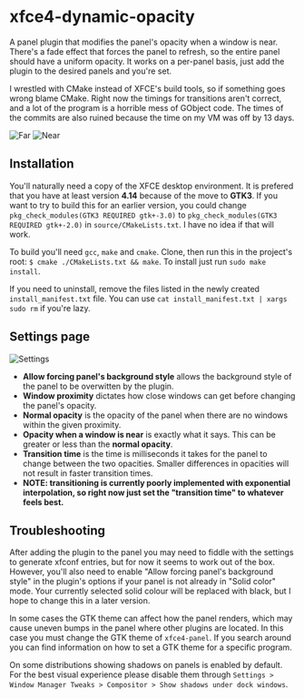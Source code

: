 # xfce4-dynamic-opacity
A panel plugin that modifies the panel's opacity when a window is near. There's a fade effect that forces the panel to refresh, so the entire panel should have a uniform opacity. It works on a per-panel basis, just add the plugin to the desired panels and you're set.

I wrestled with CMake instead of XFCE's build tools, so if something goes wrong blame CMake. Right now the timings for transitions aren't correct, and a lot of the program is a horrible mess of GObject code. The times of the commits are also ruined because the time on my VM was off by 13 days.

![Far](https://raw.githubusercontent.com/mhgar/xfce4-dynamic-opacity/master/1.png) ![Near](https://raw.githubusercontent.com/mhgar/xfce4-dynamic-opacity/master/2.png)

## Installation
You'll naturally need a copy of the XFCE desktop environment. It is prefered that you have at least version **4.14** because of the move to **GTK3**. If you want to try to build this for an earlier version, you could change ``pkg_check_modules(GTK3 REQUIRED gtk+-3.0)`` to ``pkg_check_modules(GTK3 REQUIRED gtk+-2.0)`` in ``source/CMakeLists.txt``. I have no idea if that will work.

To build you'll need ``gcc``, ``make`` and ``cmake``. Clone, then run this in the project's root:
``$ cmake ./CMakeLists.txt && make``. To install just run ``sudo make install``.

If you need to uninstall, remove the files listed in the newly created ``install_manifest.txt`` file. You can use ``cat install_manifest.txt | xargs sudo rm`` if you're lazy.

## Settings page
![Settings](https://raw.githubusercontent.com/mhgar/xfce4-dynamic-opacity/master/settings.png)

- **Allow forcing panel's background style** allows the background style of the panel to be overwitten by the plugin.
- **Window proximity** dictates how close windows can get before changing the panel's opacity.
- **Normal opacity** is the opacity of the panel when there are no windows within the given proximity.
- **Opacity when a window is near** is exactly what it says. This can be greater or less than the **normal opacity**.
- **Transition time** is the time is milliseconds it takes for the panel to change between the two opacities. Smaller differences in opacities will not result in faster transition times.
- **NOTE: transitioning is currently poorly implemented with exponential interpolation, so right now just set the "transition time" to whatever feels best.**

## Troubleshooting
After adding the plugin to the panel you may need to fiddle with the settings to generate xfconf entries, but for now it seems to work out of the box. However, you'll also need to enable "Allow forcing panel's background style" in the plugin's options if your panel is not already in "Solid color" mode. Your currently selected solid colour will be replaced with black, but I hope to change this in a later version. 

In some cases the GTK theme can affect how the panel renders, which may cause uneven bumps in the panel where other plugins are located. In this case you must change the GTK theme of ``xfce4-panel``. If you search around you can find information on how to set a GTK theme for a specific program. 

On some distributions showing shadows on panels is enabled by default. For the best visual experience please disable them through ``Settings > Window Manager Tweaks > Compositor > Show shadows under dock windows``.
